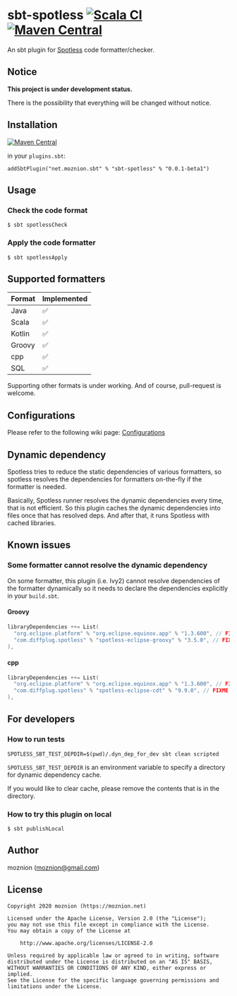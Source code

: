 # sbt-spotless [![Scala CI](https://github.com/moznion/sbt-spotless/workflows/Scala%20CI/badge.svg)](https://github.com/moznion/sbt-spotless/actions?query=workflow%3A%22Scala+CI%22) [![Maven Central](https://maven-badges.herokuapp.com/maven-central/net.moznion.sbt/sbt-spotless/badge.svg?kill_cache=1)](https://search.maven.org/artifact/net.moznion.sbt/sbt-spotless/)

An sbt plugin for [Spotless](https://github.com/diffplug/spotless) code formatter/checker.

## Notice

**This project is under development status.**

There is the possibility that everything will be changed without notice.

## Installation

[![Maven Central](https://maven-badges.herokuapp.com/maven-central/net.moznion.sbt/sbt-spotless/badge.svg?kill_cache=1)](https://search.maven.org/artifact/net.moznion.sbt/sbt-spotless/)

in your `plugins.sbt`:

```
addSbtPlugin("net.moznion.sbt" % "sbt-spotless" % "0.0.1-beta1")
```

## Usage

### Check the code format

```
$ sbt spotlessCheck
```

### Apply the code formatter

```
$ sbt spotlessApply
```

## Supported formatters

|Format|Implemented|
|------|------|
|Java|✅|
|Scala|✅|
|Kotlin|✅|
|Groovy|✅|
|cpp|✅|
|SQL|✅|

Supporting other formats is under working. And of course, pull-request is welcome.

## Configurations

Please refer to the following wiki page: [Configurations](https://github.com/moznion/sbt-spotless/wiki/Configurations)

## Dynamic dependency

Spotless tries to reduce the static dependencies of various formatters, so spotless resolves the dependencies for formatters on-the-fly if the formatter is needed.

Basically, Spotless runner resolves the dynamic dependencies every time, that is not efficient. So this plugin caches the dynamic dependencies into files once that has resolved deps. And after that, it runs Spotless with cached libraries.

## Known issues

### Some formatter cannot resolve the dynamic dependency

On some formatter, this plugin (i.e. Ivy2) cannot resolve dependencies of the formatter dynamically so it needs to declare the dependencies explicitly in your `build.sbt`.

#### Groovy

```scala
libraryDependencies ++= List(
  "org.eclipse.platform" % "org.eclipse.equinox.app" % "1.3.600", // FIXME workaround for dynamic dependency resolution
  "com.diffplug.spotless" % "spotless-eclipse-groovy" % "3.5.0", // FIXME workaround for dynamic dependency resolution
),
```

#### cpp

```scala
libraryDependencies ++= List(
  "org.eclipse.platform" % "org.eclipse.equinox.app" % "1.3.600", // FIXME workaround for dependency resolution
  "com.diffplug.spotless" % "spotless-eclipse-cdt" % "9.9.0", // FIXME workaround for dependency resolution
),
```

## For developers

### How to run tests

```
SPOTLESS_SBT_TEST_DEPDIR=$(pwd)/.dyn_dep_for_dev sbt clean scripted
```

`SPOTLESS_SBT_TEST_DEPDIR` is an environment variable to specify a directory for dynamic dependency cache.

If you would like to clear cache, please remove the contents that is in the directory.

### How to try this plugin on local

```
$ sbt publishLocal
```

## Author

moznion (<moznion@gmail.com>)

## License

```
Copyright 2020 moznion (https://moznion.net)

Licensed under the Apache License, Version 2.0 (the "License");
you may not use this file except in compliance with the License.
You may obtain a copy of the License at

    http://www.apache.org/licenses/LICENSE-2.0

Unless required by applicable law or agreed to in writing, software
distributed under the License is distributed on an "AS IS" BASIS,
WITHOUT WARRANTIES OR CONDITIONS OF ANY KIND, either express or implied.
See the License for the specific language governing permissions and
limitations under the License.
```

